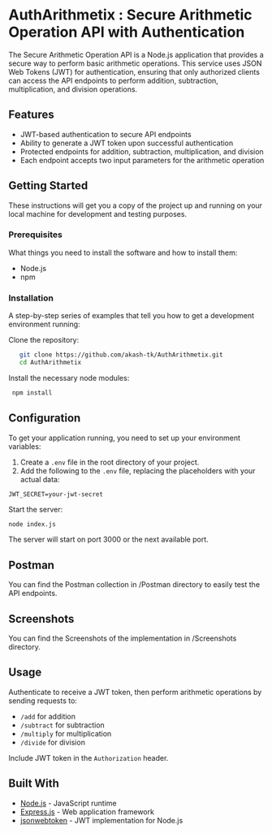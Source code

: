 # AuthArithmetix : Secure Arithmetic Operation API with Authentication

The Secure Arithmetic Operation API is a Node.js application that provides a secure way to perform basic arithmetic operations. This service uses JSON Web Tokens (JWT) for authentication, ensuring that only authorized clients can access the API endpoints to perform addition, subtraction, multiplication, and division operations.

## Features

- JWT-based authentication to secure API endpoints
- Ability to generate a JWT token upon successful authentication
- Protected endpoints for addition, subtraction, multiplication, and division
- Each endpoint accepts two input parameters for the arithmetic operation

## Getting Started

These instructions will get you a copy of the project up and running on your local machine for development and testing purposes.

### Prerequisites

What things you need to install the software and how to install them:

* Node.js
* npm

### Installation

A step-by-step series of examples that tell you how to get a development environment running:

Clone the repository:
```bash
   git clone https://github.com/akash-tk/AuthArithmetix.git
   cd AuthArithmetix
```

Install the necessary node modules:

```bash
 npm install 
```

## Configuration

To get your application running, you need to set up your environment variables:

1. Create a `.env` file in the root directory of your project.
2. Add the following to the `.env` file, replacing the placeholders with your actual data:

```env
JWT_SECRET=your-jwt-secret
```
Start the server:

```bash
node index.js
```

The server will start on port 3000 or the next available port.

## Postman
You can find the Postman collection in /Postman directory to easily test the API endpoints.

## Screenshots
You can find the Screenshots of the implementation in /Screenshots directory.

## Usage

Authenticate to receive a JWT token, then perform arithmetic operations by sending requests to:

- `/add` for addition
- `/subtract` for subtraction
- `/multiply` for multiplication
- `/divide` for division

Include JWT token in the `Authorization` header.

## Built With

- [Node.js](https://nodejs.org/) - JavaScript runtime
- [Express.js](https://expressjs.com/) - Web application framework
- [jsonwebtoken](https://www.npmjs.com/package/jsonwebtoken) - JWT implementation for Node.js
